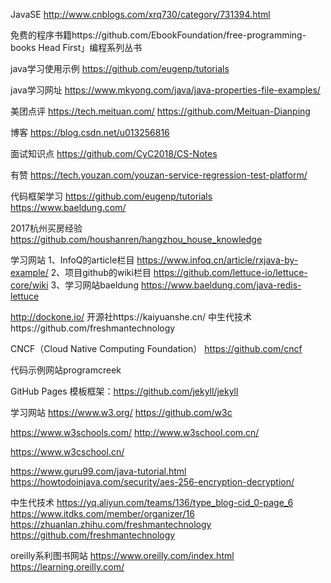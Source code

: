 JavaSE
http://www.cnblogs.com/xrq730/category/731394.html

免费的程序书籍https://github.com/EbookFoundation/free-programming-books
Head First」编程系列丛书


java学习使用示例
https://github.com/eugenp/tutorials

java学习网址
https://www.mkyong.com/java/java-properties-file-examples/




美团点评
https://tech.meituan.com/
https://github.com/Meituan-Dianping


博客
https://blog.csdn.net/u013256816


面试知识点
https://github.com/CyC2018/CS-Notes


有赞
https://tech.youzan.com/youzan-service-regression-test-platform/


代码框架学习
https://github.com/eugenp/tutorials
https://www.baeldung.com/


2017杭州买房经验
https://github.com/houshanren/hangzhou_house_knowledge


学习网站
1、InfoQ的article栏目
https://www.infoq.cn/article/rxjava-by-example/
2、项目github的wiki栏目
https://github.com/lettuce-io/lettuce-core/wiki
3、学习网站baeldung
https://www.baeldung.com/java-redis-lettuce


http://dockone.io/
开源社https://kaiyuanshe.cn/
中生代技术https://github.com/freshmantechnology

CNCF（Cloud Native Computing Foundation）
https://github.com/cncf


代码示例网站programcreek


GitHub Pages
模板框架：https://github.com/jekyll/jekyll



学习网站
https://www.w3.org/
https://github.com/w3c

https://www.w3schools.com/
http://www.w3school.com.cn/

https://www.w3cschool.cn/


https://www.guru99.com/java-tutorial.html
https://howtodoinjava.com/security/aes-256-encryption-decryption/


中生代技术
https://yq.aliyun.com/teams/136/type_blog-cid_0-page_6
https://www.itdks.com/member/organizer/16
https://zhuanlan.zhihu.com/freshmantechnology
https://github.com/freshmantechnology


oreilly系利图书网站
https://www.oreilly.com/index.html
https://learning.oreilly.com/



